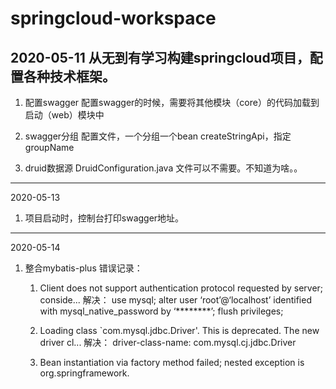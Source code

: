 # springcloud-workspace
2020-05-11
从无到有学习构建springcloud项目，配置各种技术框架。
------------------------------------------------
1. 配置swagger
配置swagger的时候，需要将其他模块（core）的代码加载到启动（web）模块中

2. swagger分组
配置文件，一个分组一个bean createStringApi，指定groupName

3. druid数据源
DruidConfiguration.java 文件可以不需要。不知道为啥。。
------------------------------------------------
2020-05-13
1. 项目启动时，控制台打印swagger地址。
------------------------------------------------
2020-05-14
1. 整合mybatis-plus
错误记录：
    1. Client does not support authentication protocol requested by server; conside...
    解决：
        use mysql;
        alter user ‘root’@‘localhost’ identified with mysql_native_password by ‘********’;
        flush privileges;
    
    2. Loading class `com.mysql.jdbc.Driver'. This is deprecated. The new driver cl...
    解决：
    driver-class-name: com.mysql.cj.jdbc.Driver
    3. Bean instantiation via factory method failed; nested exception is org.springframework.
